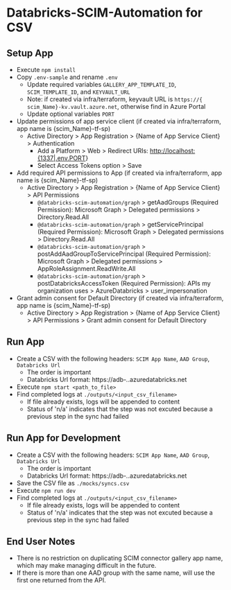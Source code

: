 # Databricks-SCIM-Automation for CSV

## Setup App

* Execute `npm install`
* Copy `.env-sample` and rename `.env`
  * Update required variables  `GALLERY_APP_TEMPLATE_ID`, `SCIM_TEMPLATE_ID`, and `KEYVAULT_URL`
  * Note: if created via infra/terraform, keyvault URL is `https://{​​​​​scim_Name}​​​​​-kv.vault.azure.net`, otherwise find in Azure Portal
  * Update optional variables `PORT`
* Update permissions of app service client (if created via infra/terraform, app name is {scim_Name}-tf-sp)
  * Active Directory > App Registration > {Name of App Service Client} > Authentication
    * Add a Platform > Web > Redirect URIs: <http://localhost:{1337|.env.PORT>}
    * Select Access Tokens option > Save
* Add required API permissions to App (if created via infra/terraform, app name is {scim_Name}-tf-sp)
  * Active Directory > App Registration > {Name of App Service Client} > API Permissions
    * `@databricks-scim-automation/graph` > getAadGroups (Required Permission): Microsoft Graph > Delegated permissions > Directory.Read.All
    * `@databricks-scim-automation/graph` > getServicePrincipal (Required Permission): Microsoft Graph > Delegated permissions > Directory.Read.All
    * `@databricks-scim-automation/graph` > postAddAadGroupToServicePrincipal (Required Permission): Microsoft Graph > Delegated permissions > AppRoleAssignment.ReadWrite.All
    * `@databricks-scim-automation/graph` > postDatabricksAccessToken (Required Permission): APIs my organization uses > AzureDatabricks > user_impersonation
* Grant admin consent for Default Directory (if created via infra/terraform, app name is {scim_Name}-tf-sp)
  * Active Directory > App Registration > {Name of App Service Client} > API Permissions > Grant admin consent for Default Directory

## Run App

* Create a CSV with the following headers: `SCIM App Name`, `AAD Group`, `Databricks Url`
  * The order is important
  * Databricks Url format: https://adb-*.*.azuredatabricks.net
* Execute `npm start <path_to_file>`
* Find completed logs at `./outputs/<input_csv_filename>`
  * If file already exists, logs will be appended to content
  * Status of 'n/a' indicates that the step was not excuted because a previous step in the sync had failed

## Run App for Development

* Create a CSV with the following headers: `SCIM App Name`, `AAD Group`, `Databricks Url`
  * The order is important
  * Databricks Url format: https://adb-*.*.azuredatabricks.net
* Save the CSV file as `./mocks/syncs.csv`
* Execute `npm run dev`
* Find completed logs at `./outputs/<input_csv_filename>`
  * If file already exists, logs will be appended to content
  * Status of 'n/a' indicates that the step was not excuted because a previous step in the sync had failed

## End User Notes

* There is no restriction on duplicating SCIM connector gallery app name, which may make managing difficult in the future.
* If there is more than one AAD group with the same name, will use the first one returned from the API.
